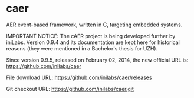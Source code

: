 caer
====
AER event-based framework, written in C, targeting embedded systems.

IMPORTANT NOTICE:
The cAER project is being developed further by iniLabs.
Version 0.9.4 and its documentation are kept here for historical
reasons (they were mentioned in a Bachelor's thesis for UZH).

Since version 0.9.5, released on February 02, 2014, the new official URL is:
https://github.com/inilabs/caer

File download URL:
https://github.com/inilabs/caer/releases

Git checkout URL:
https://github.com/inilabs/caer.git
